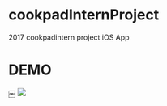 # cookpadInternProject
2017 cookpadintern project iOS App

# DEMO

￼
![](https://github.com/kentarohorie/cookpadInternProject/blob/master/cookpaddemo.gif?raw=true)
